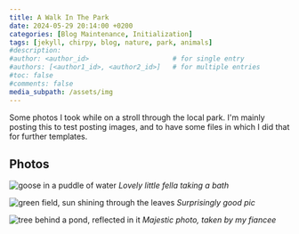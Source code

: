 ```yaml
---
title: A Walk In The Park
date: 2024-05-29 20:14:00 +0200
categories: [Blog Maintenance, Initialization]
tags: [jekyll, chirpy, blog, nature, park, animals]
#description:
#author: <author_id>                     # for single entry
#authors: [<author1_id>, <author2_id>]   # for multiple entries
#toc: false
#comments: false
media_subpath: /assets/img
---
```


Some photos I took while on a stroll through the local park. I'm mainly posting this to test posting images, and to have some files in which I did that for further templates.

## Photos

![goose in a puddle of water](/IMG_20240529_190531.jpg)
_Lovely little fella taking a bath_

![green field, sun shining through the leaves](/IMG_20240529_192041.jpg)
_Surprisingly good pic_

![tree behind a pond, reflected in it](/signal-2024-05-29-19-47-54-770.jpg)
_Majestic photo, taken by my fiancee_